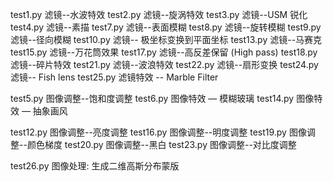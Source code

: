 test1.py 滤镜--水波特效
test2.py 滤镜--旋涡特效
test3.py 滤镜--USM 锐化
test4.py 滤镜--素描
test7.py 滤镜--表面模糊
test8.py 滤镜--旋转模糊
test9.py 滤镜--径向模糊
test10.py 滤镜-- 极坐标变换到平面坐标
test13.py 滤镜--马赛克
test15.py 滤镜--万花筒效果
test17.py 滤镜--高反差保留 (High pass)
test18.py 滤镜--碎片特效
test21.py 滤镜--波浪特效
test22.py 滤镜--扇形变换
test24.py 滤镜-- Fish lens
test25.py 滤镜特效 -- Marble Filter

test5.py 图像调整--饱和度调整
test6.py 图像特效 — 模糊玻璃
test14.py 图像特效 — 抽象画风

test12.py 图像调整--亮度调整
test16.py 图像调整--明度调整
test19.py 图像调整--颜色梯度
test20.py 图像调整--黑白
test23.py 图像调整--对比度调整

test26.py 图像处理: 生成二维高斯分布蒙版
